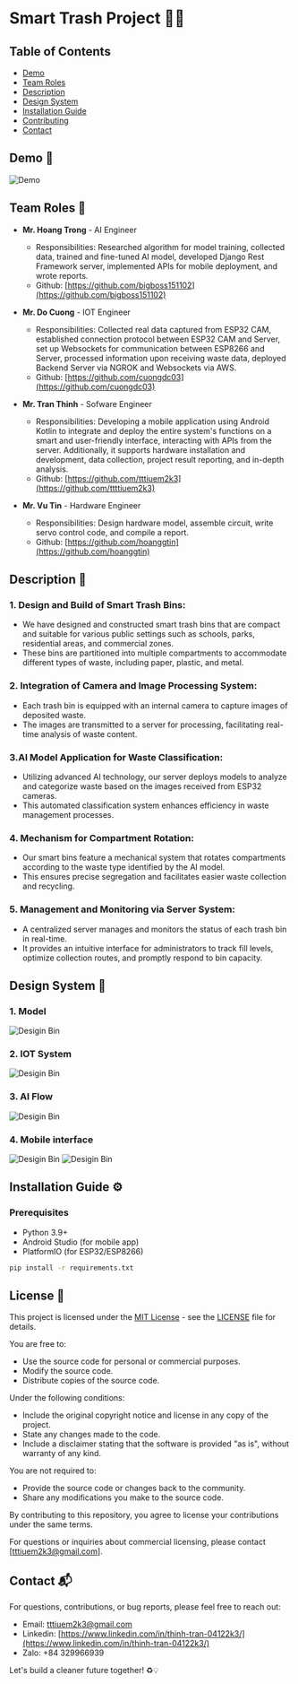 # Smart Trash Project 🚮✨  
## Table of Contents 
- [Demo](#demo)
- [Team Roles](#team-roles)
- [Description](#description) 
- [Design System](#design-system)
- [Installation Guide](#installation-guide)
- [Contributing](#contributing)
- [Contact](#contact)
## Demo 🎥
![Demo](./DEMO/demo.gif)
## Team Roles 👥
- **Mr. Hoang Trong** - AI Engineer
  - Responsibilities: Researched algorithm for model training, collected data, trained and fine-tuned AI model, developed Django Rest Framework server, implemented APIs for mobile deployment, and wrote reports.
  - Github: [https://github.com/bigboss151102](https://github.com/bigboss151102)

- **Mr. Do Cuong** - IOT Engineer
  - Responsibilities: Collected real data captured from ESP32 CAM, established connection protocol between ESP32 CAM and Server, set up Websockets for communication between ESP8266 and Server, processed information upon receiving waste data, deployed Backend Server via NGROK and Websockets via AWS.
  - Github: [https://github.com/cuongdc03](https://github.com/cuongdc03)

- **Mr. Tran Thinh** - Sofware Engineer
  - Responsibilities: Developing a mobile application using Android Kotlin to integrate and deploy the entire system's functions on a smart and user-friendly interface, interacting with APIs from the server. Additionally, it supports hardware installation and development, data collection, project result reporting, and in-depth analysis.
  - Github: [https://github.com/tttiuem2k3](https://github.com/ttttiuem2k3)

- **Mr. Vu Tin** - Hardware Engineer
  - Responsibilities: Design hardware model, assemble circuit, write servo control code, and compile a report.
  - Github: [https://github.com/hoanggtin](https://github.com/hoanggtin)

## Description 🧠
### 1. Design and Build of Smart Trash Bins:
- We have designed and constructed smart trash bins that are compact and suitable for various public settings such as schools, parks, residential areas, and commercial zones.
- These bins are partitioned into multiple compartments to accommodate different types of waste, including paper, plastic, and metal.

### 2. Integration of Camera and Image Processing System:
- Each trash bin is equipped with an internal camera to capture images of deposited waste.
- The images are transmitted to a server for processing, facilitating real-time analysis of waste content.

### 3.AI Model Application for Waste Classification:
- Utilizing advanced AI technology, our server deploys models to analyze and categorize waste based on the images received from ESP32 cameras.
- This automated classification system enhances efficiency in waste management processes.

### 4. Mechanism for Compartment Rotation:
- Our smart bins feature a mechanical system that rotates compartments according to the waste type identified by the AI model.
- This ensures precise segregation and facilitates easier waste collection and recycling.

### 5. Management and Monitoring via Server System:
- A centralized server manages and monitors the status of each trash bin in real-time.
- It provides an intuitive interface for administrators to track fill levels, optimize collection routes, and promptly respond to bin capacity.


## Design System 🌟
### 1. Model
![Desigin Bin](./DEMO/design_bin.png)
### 2. IOT System
![Desigin Bin](./DEMO/design_system.png)
### 3. AI Flow
![Desigin Bin](./DEMO/ai_flow.png)
### 4. Mobile interface
![Desigin Bin](./DEMO/mobile1.PNG)
![Desigin Bin](./DEMO/mobile2.PNG)
## Installation Guide ⚙️
### Prerequisites
- Python 3.9+
- Android Studio (for mobile app)
- PlatformIO (for ESP32/ESP8266)
```cmd
pip install -r requirements.txt
```

## License 📜
This project is licensed under the [MIT License](https://opensource.org/licenses/MIT) - see the [LICENSE](LICENSE) file for details.

You are free to:
- Use the source code for personal or commercial purposes.
- Modify the source code.
- Distribute copies of the source code.

Under the following conditions:
- Include the original copyright notice and license in any copy of the project.
- State any changes made to the code.
- Include a disclaimer stating that the software is provided "as is", without warranty of any kind.

You are not required to:
- Provide the source code or changes back to the community.
- Share any modifications you make to the source code.

By contributing to this repository, you agree to license your contributions under the same terms.

For questions or inquiries about commercial licensing, please contact [tttiuem2k3@gmail.com].

## Contact 📬
For questions, contributions, or bug reports, please feel free to reach out:

- Email: [tttiuem2k3@gmail.com](tttiuem2k3@gmail.com)
- Linkedin: [https://www.linkedin.com/in/thinh-tran-04122k3/](https://www.linkedin.com/in/thinh-tran-04122k3/)
- Zalo: +84 329966939

Let's build a cleaner future together! ♻️💡
